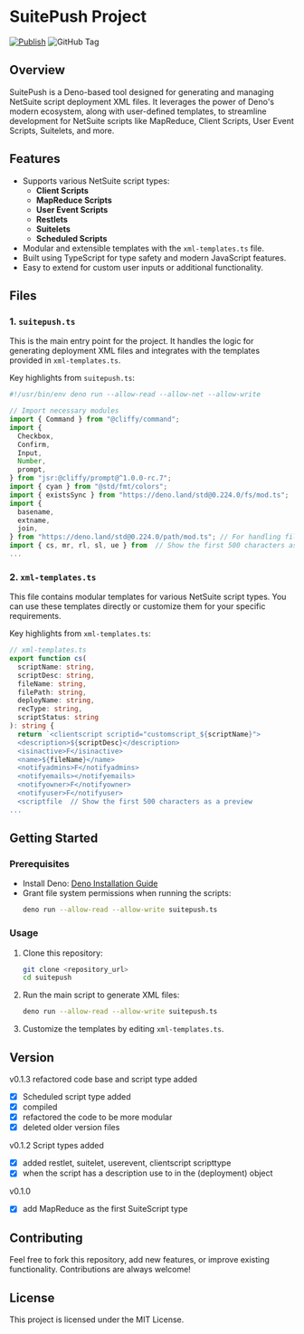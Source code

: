 
# SuitePush Project

[![Publish](https://github.com/logitail/suitepush/actions/workflows/publish.yml/badge.svg)](https://github.com/logitail/suitepush/actions/workflows/publish.yml) ![GitHub Tag](https://img.shields.io/github/v/tag/logitail/suitepush?label=Version&link=https%3A%2F%2Fgithub.com%2Flogitail%2Fsuitepush%2F)


## Overview
SuitePush is a Deno-based tool designed for generating and managing NetSuite script deployment XML files.
It leverages the power of Deno's modern ecosystem, along with user-defined templates, to streamline development for NetSuite scripts like MapReduce, Client Scripts, User Event Scripts, Suitelets, and more.

## Features
- Supports various NetSuite script types:
  - **Client Scripts**
  - **MapReduce Scripts**
  - **User Event Scripts**
  - **Restlets**
  - **Suitelets**
  - **Scheduled Scripts**
- Modular and extensible templates with the `xml-templates.ts` file.
- Built using TypeScript for type safety and modern JavaScript features.
- Easy to extend for custom user inputs or additional functionality.

## Files
### 1. `suitepush.ts`
This is the main entry point for the project. It handles the logic for generating deployment XML files and integrates with the templates provided in `xml-templates.ts`.

Key highlights from `suitepush.ts`:
```typescript
#!/usr/bin/env deno run --allow-read --allow-net --allow-write

// Import necessary modules
import { Command } from "@cliffy/command";
import {
  Checkbox,
  Confirm,
  Input,
  Number,
  prompt,
} from "jsr:@cliffy/prompt@^1.0.0-rc.7";
import { cyan } from "@std/fmt/colors";
import { existsSync } from "https://deno.land/std@0.224.0/fs/mod.ts";
import {
  basename,
  extname,
  join,
} from "https://deno.land/std@0.224.0/path/mod.ts"; // For handling file paths
import { cs, mr, rl, sl, ue } from  // Show the first 500 characters as a preview
...
```

### 2. `xml-templates.ts`
This file contains modular templates for various NetSuite script types. You can use these templates directly or customize them for your specific requirements.

Key highlights from `xml-templates.ts`:
```typescript
// xml-templates.ts
export function cs(
  scriptName: string,
  scriptDesc: string,
  fileName: string,
  filePath: string,
  deployName: string,
  recType: string,
  scriptStatus: string
): string {
  return `<clientscript scriptid="customscript_${scriptName}">
  <description>${scriptDesc}</description>
  <isinactive>F</isinactive>
  <name>${fileName}</name>
  <notifyadmins>F</notifyadmins>
  <notifyemails></notifyemails>
  <notifyowner>F</notifyowner>
  <notifyuser>F</notifyuser>
  <scriptfile  // Show the first 500 characters as a preview
...
```

## Getting Started
### Prerequisites
- Install Deno: [Deno Installation Guide](https://deno.land/manual@v1.36.0/getting_started/installation)
- Grant file system permissions when running the scripts:
  ```bash
  deno run --allow-read --allow-write suitepush.ts
  ```

### Usage
1. Clone this repository:
   ```bash
   git clone <repository_url>
   cd suitepush
   ```

2. Run the main script to generate XML files:
   ```bash
   deno run --allow-read --allow-write suitepush.ts
   ```

3. Customize the templates by editing `xml-templates.ts`.

## Version

v0.1.3 refactored code base and script type added 
- [x] Scheduled script type added
- [x] compiled
- [x] refactored the code to be more modular
- [x] deleted older version files

v0.1.2 Script types added 
- [x] added restlet, suitelet, userevent, clientscript scripttype
- [x] when the script has a description use to in the (deployment) object
  
v0.1.0
- [x] add MapReduce as the first SuiteScript type


## Contributing
Feel free to fork this repository, add new features, or improve existing functionality. Contributions are always welcome!

## License
This project is licensed under the MIT License.
